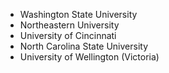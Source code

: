 - Washington State University
- Northeastern University
- University of Cincinnati
- North Carolina State University
- University of Wellington (Victoria)
